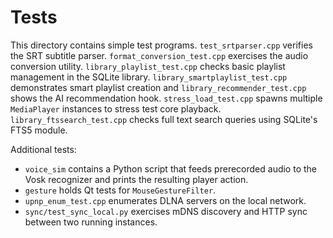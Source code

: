 # Tests

This directory contains simple test programs. `test_srtparser.cpp` verifies
the SRT subtitle parser. `format_conversion_test.cpp` exercises the
audio conversion utility. `library_playlist_test.cpp` checks basic
playlist management in the SQLite library. `library_smartplaylist_test.cpp`
demonstrates smart playlist creation and `library_recommender_test.cpp`
shows the AI recommendation hook. `stress_load_test.cpp` spawns
multiple `MediaPlayer` instances to stress test core playback.
`library_ftssearch_test.cpp` checks full text search queries using SQLite's
FTS5 module.

Additional tests:

- `voice_sim` contains a Python script that feeds prerecorded audio to the Vosk
  recognizer and prints the resulting player action.
- `gesture` holds Qt tests for `MouseGestureFilter`.
- `upnp_enum_test.cpp` enumerates DLNA servers on the local network.
- `sync/test_sync_local.py` exercises mDNS discovery and HTTP sync between two running instances.
